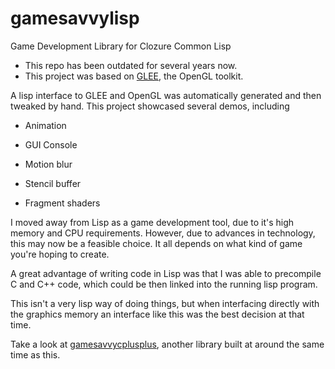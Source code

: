 # gamesavvylisp
Game Development Library for Clozure Common Lisp

* This repo has been outdated for several years now.
* This project was based on [GLEE](http://elf-stone.com/downloads.php), the OpenGL toolkit.

A lisp interface to GLEE and OpenGL was automatically generated and then tweaked by hand.
This project showcased several demos, including

  * Animation

  * GUI Console

  * Motion blur

  * Stencil buffer

  * Fragment shaders

I moved away from Lisp as a game development tool, due to it's high memory and CPU requirements.
However, due to advances in technology, this may now be a feasible choice. It all depends on
what kind of game you're hoping to create.

A great advantage of writing code in Lisp was that I was able to precompile C and C++ code,
which could be then linked into the running lisp program.

This isn't a very lisp way of doing things, but when interfacing directly with the graphics memory
an interface like this was the best decision at that time.

Take a look at [gamesavvycplusplus](https://github.com/tavurth/gamesavvycplusplus), another library built at around the same time as this.
